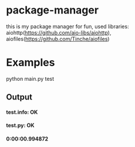 # package-manager
this is my package manager for fun, used libraries: aiohttp(https://github.com/aio-libs/aiohttp), aiofiles(https://github.com/Tinche/aiofiles)

# Examples
python main.py test

## Output
#### test.info: OK
#### test.py: OK
#### 0:00:00.994872
